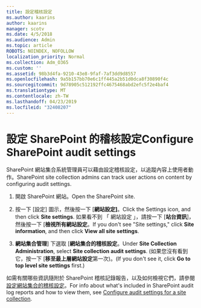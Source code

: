```yaml
---
title: 設定稽核設定
ms.author: kaarins
author: kaarins
manager: scotv
ms.date: 4/5/2018
ms.audience: Admin
ms.topic: article
ROBOTS: NOINDEX, NOFOLLOW
localization_priority: Normal
ms.collection: Adm_O365
ms.custom: ''
ms.assetid: 98b3d4fa-9210-43e8-9faf-7af3dd9d8557
ms.openlocfilehash: 9a5b157bb70e6c1ff445a2b51d0dca8f30890f4c
ms.sourcegitcommit: 9d78905c512192ffc4675468abd2efc5f2e4baf4
ms.translationtype: MT
ms.contentlocale: zh-TW
ms.lasthandoff: 04/23/2019
ms.locfileid: "32408207"
---
```

# <a name="configure-sharepoint-audit-settings"></a><span data-ttu-id="56543-102">設定 SharePoint 的稽核設定</span><span class="sxs-lookup"><span data-stu-id="56543-102">Configure SharePoint audit settings</span></span>

<span data-ttu-id="56543-103">SharePoint 網站集合系統管理員可以藉由設定稽核設定，以追蹤內容上使用者動作。</span><span class="sxs-lookup"><span data-stu-id="56543-103">SharePoint site collection admins can track user actions on content by configuring audit settings.</span></span>
  
1. <span data-ttu-id="56543-104">開啟 SharePoint 網站。</span><span class="sxs-lookup"><span data-stu-id="56543-104">Open the SharePoint site.</span></span>
    
2. <span data-ttu-id="56543-105">按一下 [設定] 圖示，然後按一下 [**網站設定]**。</span><span class="sxs-lookup"><span data-stu-id="56543-105">Click the Settings icon, and then click **Site settings**.</span></span> <span data-ttu-id="56543-106">如果看不到 「 網站設定 」，請按一下 [**站台資訊**]，然後按一下 [**檢視所有網站設定**。</span><span class="sxs-lookup"><span data-stu-id="56543-106">If you don't see "Site settings," click **Site information**, and then click **View all site settings**.</span></span>
    
3. <span data-ttu-id="56543-107">**網站集合管理**] 下選取 [**網站集合的稽核設定**。</span><span class="sxs-lookup"><span data-stu-id="56543-107">Under **Site Collection Administration**, select **Site collection audit settings**.</span></span> <span data-ttu-id="56543-108">(如果您沒有看到它，按一下 [**移至最上層網站設定**第一次)。</span><span class="sxs-lookup"><span data-stu-id="56543-108">(If you don't see it, click **Go to top level site settings** first.)</span></span> 
    
<span data-ttu-id="56543-109">如需有關哪些資訊隨附於 SharePoint 稽核記錄報告，以及如何檢視它們，請參閱[設定網站集合的稽核設定](https://go.microsoft.com/fwlink/?linkid=404050)。</span><span class="sxs-lookup"><span data-stu-id="56543-109">For info about what's included in SharePoint audit log reports and how to view them, see [Configure audit settings for a site collection](https://go.microsoft.com/fwlink/?linkid=404050).</span></span>
  

